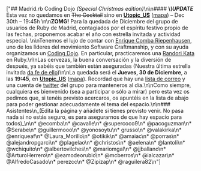["## Madrid.rb Coding Dojo _(Special Christmas edition)_\n\n#### **\\*\\*UPDATE**** Esta vez no quedamos en <del>The Cocktail</del> sino en [**Utopic_US**](http://www.utopicus.es/) ([mapa](http://maps.google.es/maps?f=q&source=s_q&hl=es&geocode=&q=Calle+de+la+Concepci%C3%B3n+Jer%C3%B3nima,+22,+28012+Madrid&sll=40.396764,-3.713379&sspn=10.504732,23.269043&ie=UTF8&hq=&hnear=Calle+de+la+Concepci%C3%B3n+Jer%C3%B3nima,+22,+28012+Madrid,+Comunidad+de+Madrid&lr=lang_es|lang_en&view=map)) – Dec 30th – 19:45h \n\n**ZOMG!** Para la quedada de Diciembre del grupo de usuarios de Ruby de Madrid, contagiados por el espíritu festivo propio de las fechas, proponemos acabar el año con estrella invitada y actividad especial. \n\nTenemos el lujo de contar con [Enrique Comba Riepenhausen](http://ecomba.org/), uno de los líderes del movimiento Software Craftmanship, y con su ayuda organizamos un [Coding Dojo](http://codingdojo.org/cgi-bin/wiki.pl?WhatIsCodingDojo). En particular, practicaremos una [Randori Kata](http://codingdojo.org/cgi-bin/wiki.pl?RandoriKata) en Ruby.\n\nLas cervezas, la buena conversación y la diversión de después, ya sabéis que también están aseguradas (Nuestra última estrella invitada [da fe de ello](http://twitter.com/hlame/status/8990488170332160))\n\nLa quedada será el **Jueves, 30 de Diciembre**, a las **19:45**, en [**Utopic_US**](http://www.utopicus.es/) ([mapa](http://maps.google.es/maps?f=q&source=s_q&hl=es&geocode=&q=Calle+de+la+Concepci%C3%B3n+Jer%C3%B3nima,+22,+28012+Madrid&sll=40.396764,-3.713379&sspn=10.504732,23.269043&ie=UTF8&hq=&hnear=Calle+de+la+Concepci%C3%B3n+Jer%C3%B3nima,+22,+28012+Madrid,+Comunidad+de+Madrid&lr=lang_es|lang_en&view=map)). Recordad que hay una [lista de correo](http://groups.google.com/group/madrid-rb) y una cuenta de [twitter](http://twitter.com/madridrb) del grupo para manteneros al día.\n\nComo siempre, cualquiera es bienvenido (sea a participar o sólo a mirar) pero esta vez os pedimos que, si tenéis previsto acercaros, os apuntéis en la lista de abajo para poder gestionar adecuadamente el tema del espacio.\n\n### Asistentes\n_(Edita la página y añádete si tienes previsto venir. No pasa nada si no estás seguro, es para asegurarnos de que hay espacio para todos)_\n\n* @ecomba\n* @cavalle\n* @supercoco9\n* @pacoguzman\n* @Serabe\n* @guillermooo\n* @yonosoytu\n* grusso\n* @valakirka\n* @enriqueaf\n* @Laura_Morillo\n* @otikik\n* @amaiac\n* @porras\n* @alejandropgarci\n* @plagelao\n* @christos\n* @aelena\n* @lantoli\n* @wchiquito\n* @albertovilches\n* @mariomgal\n* @jjballano\n* @ArturoHerrero\n* @eamodeorubio\n* @mcberros\n* @ialcazar\n* @AlfredoCasado\n* perezcc\n* @Zipizap\n* @raguilera82\n"]